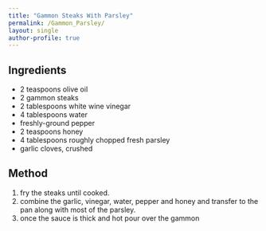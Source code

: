 ```yaml
---
title: "Gammon Steaks With Parsley"
permalink: /Gammon_Parsley/
layout: single
author-profile: true
---
```


## Ingredients

- 2 teaspoons olive oil
- 2 gammon steaks 
- 2 tablespoons white wine vinegar
- 4 tablespoons water
- freshly-ground pepper
- 2 teaspoons honey
- 4 tablespoons roughly chopped fresh parsley
- garlic cloves, crushed 

## Method
1. fry the steaks until cooked.
2. combine the garlic, vinegar, water, pepper and honey and transfer to the pan along with most of the parsley. 
3. once the sauce is thick and hot pour over the gammon
